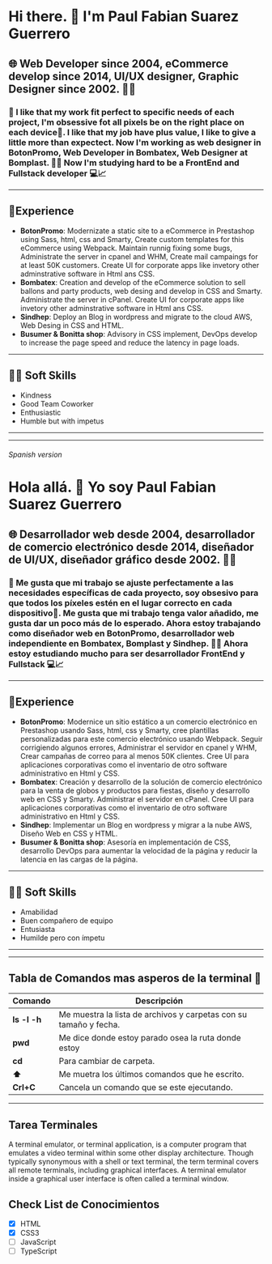 # Hi there. 👤 I'm Paul Fabian Suarez Guerrero
## 🌐 Web Developer since 2004, eCommerce develop since 2014, UI/UX designer, Graphic Designer since 2002. 👨‍🎨️
### 🧿 I like that my work fit perfect to specific needs of each project, I'm obsessive fot all pixels be on the right place on each device👾. I like that my job have plus value, I like to give a little more than expectect. Now I'm working as web designer in BotonPromo, Web Developer in Bombatex, Web Designer at Bomplast. 👨‍💻️ Now I'm studying hard to be a FrontEnd and Fullstack developer  💻📈
---
## 💪Experience
- **BotonPromo**: Modernizate a static site to a eCommerce in Prestashop using Sass, html, css and Smarty, Create custom templates for this eCommerce using Webpack. Maintain runnig fixing some bugs, Administrate the server in cpanel and WHM, Create mail campaings for at least 50K customers. Create UI for corporate apps like invetory other adminstrative software in Html ans CSS.
- **Bombatex**: Creation and develop of the eCommerce solution to sell ballons and party products, web desing and develop in CSS and Smarty. Administrate the server in cPanel. Create UI for corporate apps like invetory other adminstrative software in Html ans CSS.
- **Sindhep**: Deploy an Blog in wordpress and migrate to the cloud AWS, Web Desing in CSS and HTML.
 - **Busumer & Bonitta shop**: Advisory in CSS implement, DevOps develop to increase the page speed and reduce the latency in page loads.
---
## 🦸‍♂️ Soft Skills
- Kindness
- Good Team Coworker
- Enthusiastic
- Humble but with impetus
---
---
###### Spanish version
# Hola allá. 👤 Yo soy Paul Fabian Suarez Guerrero
## 🌐 Desarrollador web desde 2004, desarrollador de comercio electrónico desde 2014, diseñador de UI/UX, diseñador gráfico desde 2002. 👨‍🎨️
### 🧿 Me gusta que mi trabajo se ajuste perfectamente a las necesidades específicas de cada proyecto, soy obsesivo para que todos los píxeles estén en el lugar correcto en cada dispositivo👾. Me gusta que mi trabajo tenga valor añadido, me gusta dar un poco más de lo esperado. Ahora estoy trabajando como diseñador web en BotonPromo, desarrollador web independiente en Bombatex, Bomplast y Sindhep. 👨‍💻️ Ahora estoy estudiando mucho para ser desarrollador FrontEnd y Fullstack  💻📈
---
## 💪Experience
- **BotonPromo**: Modernice un sitio estático a un comercio electrónico en Prestashop usando Sass, html, css y Smarty, cree plantillas personalizadas para este comercio electrónico usando Webpack. Seguir corrigiendo algunos errores, Administrar el servidor en cpanel y WHM, Crear campañas de correo para al menos 50K clientes. Cree UI para aplicaciones corporativas como el inventario de otro software administrativo en Html y CSS.
- **Bombatex**: Creación y desarrollo de la solución de comercio electrónico para la venta de globos y productos para fiestas, diseño y desarrollo web en CSS y Smarty. Administrar el servidor en cPanel. Cree UI para aplicaciones corporativas como el inventario de otro software administrativo en Html y CSS.
- **Sindhep**: Implementar un Blog en wordpress y migrar a la nube AWS, Diseño Web en CSS y HTML.
 - **Busumer & Bonitta shop**: Asesoría en implementación de CSS, desarrollo DevOps para aumentar la velocidad de la página y reducir la latencia en las cargas de la página.
---
## 🦸‍♂️ Soft Skills
- Amabilidad
- Buen compañero de equipo
- Entusiasta
- Humilde pero con ímpetu
---
---

## **Tabla de Comandos mas asperos de la terminal 🐧**
| Comando | Descripción |
| ----------- | ----------- |
| **ls -l -h** | Me muestra la lista de archivos y carpetas con su tamaño y fecha. |
| **pwd** | Me dice donde estoy parado osea la ruta donde estoy |
| **cd** | Para cambiar de carpeta. |
| **⬆️** | Me muetra los últimos comandos que he escrito. |
| **Crl+C** | Cancela un comando que se este ejecutando. |
---
## Tarea Terminales
A terminal emulator, or terminal application, is a computer program that emulates a video terminal within some other display architecture. Though typically synonymous with a shell or text terminal, the term terminal covers all remote terminals, including graphical interfaces. A terminal emulator inside a graphical user interface is often called a terminal window. 
## Check List de Conocimientos
- [x] HTML
- [x] CSS3
- [ ] JavaScript
- [ ] TypeScript